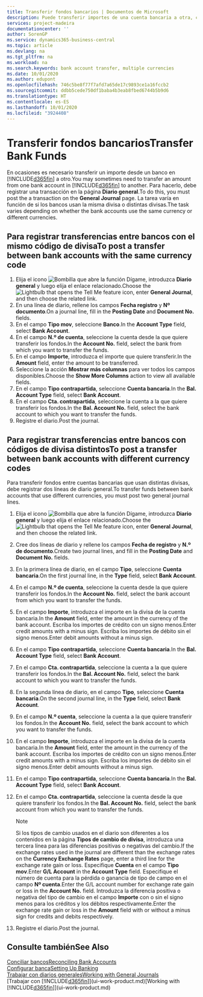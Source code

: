 ```yaml
---
title: Transferir fondos bancarios | Documentos de Microsoft
description: Puede transferir importes de una cuenta bancaria a otra, con divisas distintas, registrando la transacción en el diario general.
services: project-madeira
documentationcenter: ''
author: SorenGP
ms.service: dynamics365-business-central
ms.topic: article
ms.devlang: na
ms.tgt_pltfrm: na
ms.workload: na
ms.search.keywords: bank account transfer, multiple currencies
ms.date: 10/01/2020
ms.author: edupont
ms.openlocfilehash: 746c5be8f77f7afd7a65de17c9893ce1a16fccb2
ms.sourcegitcommit: ddbb5cede750df1baba4b3eab8fbed6744b5b9d6
ms.translationtype: HT
ms.contentlocale: es-ES
ms.lasthandoff: 10/01/2020
ms.locfileid: "3924408"
---
```

# <a name="transfer-bank-funds"></a><span data-ttu-id="75675-103">Transferir fondos bancarios</span><span class="sxs-lookup"><span data-stu-id="75675-103">Transfer Bank Funds</span></span>
<span data-ttu-id="75675-104">En ocasiones es necesario transferir un importe desde un banco en [!INCLUDE[d365fin](includes/d365fin_md.md)] a otro.</span><span class="sxs-lookup"><span data-stu-id="75675-104">You may sometimes need to transfer an amount from one bank account in [!INCLUDE[d365fin](includes/d365fin_md.md)] to another.</span></span> <span data-ttu-id="75675-105">Para hacerlo, debe registrar una transacción en la página **Diario general**.</span><span class="sxs-lookup"><span data-stu-id="75675-105">To do this, you must post the a transaction on the **General Journal** page.</span></span> <span data-ttu-id="75675-106">La tarea varía en función de si los bancos usan la misma divisa o distintas divisas.</span><span class="sxs-lookup"><span data-stu-id="75675-106">The task varies depending on whether the bank accounts use the same currency or different currencies.</span></span>

## <a name="to-post-a-transfer-between-bank-accounts-with-the-same-currency-code"></a><span data-ttu-id="75675-107">Para registrar transferencias entre bancos con el mismo código de divisa</span><span class="sxs-lookup"><span data-stu-id="75675-107">To post a transfer between bank accounts with the same currency code</span></span>
1. <span data-ttu-id="75675-108">Elija el icono ![Bombilla que abre la función Dígame](media/ui-search/search_small.png "Dígame qué desea hacer"), introduzca **Diario general** y luego elija el enlace relacionado.</span><span class="sxs-lookup"><span data-stu-id="75675-108">Choose the ![Lightbulb that opens the Tell Me feature](media/ui-search/search_small.png "Tell me what you want to do") icon, enter **General Journal**, and then choose the related link.</span></span>
2. <span data-ttu-id="75675-109">En una línea de diario, rellene los campos **Fecha registro** y **Nº documento**.</span><span class="sxs-lookup"><span data-stu-id="75675-109">On a journal line, fill in the **Posting Date** and **Document No.** fields.</span></span>
3. <span data-ttu-id="75675-110">En el campo **Tipo mov**, seleccione **Banco**.</span><span class="sxs-lookup"><span data-stu-id="75675-110">In the **Account Type** field, select **Bank Account**.</span></span>
4. <span data-ttu-id="75675-111">En el campo **N.º de cuenta**, seleccione la cuenta desde la que quiere transferir los fondos.</span><span class="sxs-lookup"><span data-stu-id="75675-111">In the **Account No.** field, select the bank from which you want to transfer the funds.</span></span>
5. <span data-ttu-id="75675-112">En el campo **Importe**, introduzca el importe que quiere transferir.</span><span class="sxs-lookup"><span data-stu-id="75675-112">In the **Amount** field, enter the amount to be transferred.</span></span>
6. <span data-ttu-id="75675-113">Seleccione la acción **Mostrar más columnas** para ver todos los campos disponibles.</span><span class="sxs-lookup"><span data-stu-id="75675-113">Choose the **Show More Columns** action to view all available fields.</span></span>
7. <span data-ttu-id="75675-114">En el campo **Tipo contrapartida**, seleccione **Cuenta bancaria**.</span><span class="sxs-lookup"><span data-stu-id="75675-114">In the **Bal. Account Type** field, select **Bank Account**.</span></span>
8. <span data-ttu-id="75675-115">En el campo **Cta. contrapartida**, seleccione la cuenta a la que quiere transferir los fondos.</span><span class="sxs-lookup"><span data-stu-id="75675-115">In the **Bal. Account No.** field, select the bank account to which you want to transfer the funds.</span></span>
9. <span data-ttu-id="75675-116">Registre el diario.</span><span class="sxs-lookup"><span data-stu-id="75675-116">Post the journal.</span></span>

## <a name="to-post-a-transfer-between-bank-accounts-with-different-currency-codes"></a><span data-ttu-id="75675-117">Para registrar transferencias entre bancos con códigos de divisa distintos</span><span class="sxs-lookup"><span data-stu-id="75675-117">To post a transfer between bank accounts with different currency codes</span></span>
<span data-ttu-id="75675-118">Para transferir fondos entre cuentas bancarias que usan distintas divisas, debe registrar dos líneas de diario general.</span><span class="sxs-lookup"><span data-stu-id="75675-118">To transfer funds between bank accounts that use different currencies, you must post two general journal lines.</span></span>

1. <span data-ttu-id="75675-119">Elija el icono ![Bombilla que abre la función Dígame](media/ui-search/search_small.png "Dígame qué desea hacer"), introduzca **Diario general** y luego elija el enlace relacionado.</span><span class="sxs-lookup"><span data-stu-id="75675-119">Choose the ![Lightbulb that opens the Tell Me feature](media/ui-search/search_small.png "Tell me what you want to do") icon, enter **General Journal**, and then choose the related link.</span></span>
2. <span data-ttu-id="75675-120">Cree dos líneas de diario y rellene los campos **Fecha de registro** y **N.º de documento**.</span><span class="sxs-lookup"><span data-stu-id="75675-120">Create two journal lines, and fill in the **Posting Date** and **Document No.** fields.</span></span>
3. <span data-ttu-id="75675-121">En la primera línea de diario, en el campo **Tipo**, seleccione **Cuenta bancaria**.</span><span class="sxs-lookup"><span data-stu-id="75675-121">On the first journal line, in the **Type** field, select **Bank Account**.</span></span>
4. <span data-ttu-id="75675-122">En el campo **N.º de cuenta**, seleccione la cuenta desde la que quiere transferir los fondos.</span><span class="sxs-lookup"><span data-stu-id="75675-122">In the **Account No.** field, select the bank account from which you want to transfer the funds.</span></span>
5. <span data-ttu-id="75675-123">En el campo **Importe**, introduzca el importe en la divisa de la cuenta bancaria.</span><span class="sxs-lookup"><span data-stu-id="75675-123">In the **Amount** field, enter the amount in the currency of the bank account.</span></span> <span data-ttu-id="75675-124">Escriba los importes de crédito con un signo menos.</span><span class="sxs-lookup"><span data-stu-id="75675-124">Enter credit amounts with a minus sign.</span></span> <span data-ttu-id="75675-125">Escriba los importes de débito sin el signo menos.</span><span class="sxs-lookup"><span data-stu-id="75675-125">Enter debit amounts without a minus sign.</span></span>
6. <span data-ttu-id="75675-126">En el campo **Tipo contrapartida**, seleccione **Cuenta bancaria**.</span><span class="sxs-lookup"><span data-stu-id="75675-126">In the **Bal. Account Type** field, select **Bank Account**.</span></span>
7. <span data-ttu-id="75675-127">En el campo **Cta. contrapartida**, seleccione la cuenta a la que quiere transferir los fondos.</span><span class="sxs-lookup"><span data-stu-id="75675-127">In the **Bal. Account No.** field, select the bank account to which you want to transfer the funds.</span></span>
8. <span data-ttu-id="75675-128">En la segunda línea de diario, en el campo **Tipo**, seleccione **Cuenta bancaria**.</span><span class="sxs-lookup"><span data-stu-id="75675-128">On the second journal line, in the **Type** field, select **Bank Account**.</span></span>
9. <span data-ttu-id="75675-129">En el campo **N.º cuenta**, seleccione la cuenta a la que quiere transferir los fondos.</span><span class="sxs-lookup"><span data-stu-id="75675-129">In the **Account No.** field, select the bank account to which you want to transfer the funds.</span></span>
10. <span data-ttu-id="75675-130">En el campo **Importe**, introduzca el importe en la divisa de la cuenta bancaria.</span><span class="sxs-lookup"><span data-stu-id="75675-130">In the **Amount** field, enter the amount in the currency of the bank account.</span></span> <span data-ttu-id="75675-131">Escriba los importes de crédito con un signo menos.</span><span class="sxs-lookup"><span data-stu-id="75675-131">Enter credit amounts with a minus sign.</span></span> <span data-ttu-id="75675-132">Escriba los importes de débito sin el signo menos.</span><span class="sxs-lookup"><span data-stu-id="75675-132">Enter debit amounts without a minus sign.</span></span>
11. <span data-ttu-id="75675-133">En el campo **Tipo contrapartida**, seleccione **Cuenta bancaria**.</span><span class="sxs-lookup"><span data-stu-id="75675-133">In the **Bal. Account Type** field, select **Bank Account**.</span></span>  
12. <span data-ttu-id="75675-134">En el campo **Cta. contrapartida**, seleccione la cuenta desde la que quiere transferir los fondos.</span><span class="sxs-lookup"><span data-stu-id="75675-134">In the **Bal. Account No.** field, select the bank account from which you want to transfer the funds.</span></span>

    > [!NOTE]  
    > <span data-ttu-id="75675-135">Si los tipos de cambio usados en el diario son diferentes a los contenidos en la página **Tipos de cambio de divisa**, introduzca una tercera línea para las diferencias positivas o negativas del cambio.</span><span class="sxs-lookup"><span data-stu-id="75675-135">If the exchange rates used in the journal are different than the exchange rates on the **Currency Exchange Rates** page, enter a third line for the exchange rate gain or loss.</span></span> <span data-ttu-id="75675-136">Especifique **Cuenta** en el campo **Tipo mov**.</span><span class="sxs-lookup"><span data-stu-id="75675-136">Enter **G/L Account** in the **Account Type** field.</span></span> <span data-ttu-id="75675-137">Especifique el número de cuenta para la pérdida o ganancia de tipo de campo en el campo **Nº cuenta**.</span><span class="sxs-lookup"><span data-stu-id="75675-137">Enter the G/L account number for exchange rate gain or loss in the **Account No.** field.</span></span> <span data-ttu-id="75675-138">Introduzca la diferencia positiva o negativa del tipo de cambio en el campo **Importe** con o sin el signo menos para los créditos y los débitos respectivamente.</span><span class="sxs-lookup"><span data-stu-id="75675-138">Enter the exchange rate gain or loss in the **Amount** field with or without a minus sign for credits and debits respectively.</span></span>
13. <span data-ttu-id="75675-139">Registre el diario.</span><span class="sxs-lookup"><span data-stu-id="75675-139">Post the journal.</span></span>

## <a name="see-also"></a><span data-ttu-id="75675-140">Consulte también</span><span class="sxs-lookup"><span data-stu-id="75675-140">See Also</span></span>
[<span data-ttu-id="75675-141">Conciliar bancos</span><span class="sxs-lookup"><span data-stu-id="75675-141">Reconciling Bank Accounts</span></span>](bank-manage-bank-accounts.md)  
[<span data-ttu-id="75675-142">Configurar banca</span><span class="sxs-lookup"><span data-stu-id="75675-142">Setting Up Banking</span></span>](bank-setup-banking.md)  
[<span data-ttu-id="75675-143">Trabajar con diarios generales</span><span class="sxs-lookup"><span data-stu-id="75675-143">Working with General Journals</span></span>](ui-work-general-journals.md)  
<span data-ttu-id="75675-144">[Trabajar con [!INCLUDE[d365fin](includes/d365fin_md.md)]](ui-work-product.md)</span><span class="sxs-lookup"><span data-stu-id="75675-144">[Working with [!INCLUDE[d365fin](includes/d365fin_md.md)]](ui-work-product.md)</span></span>
